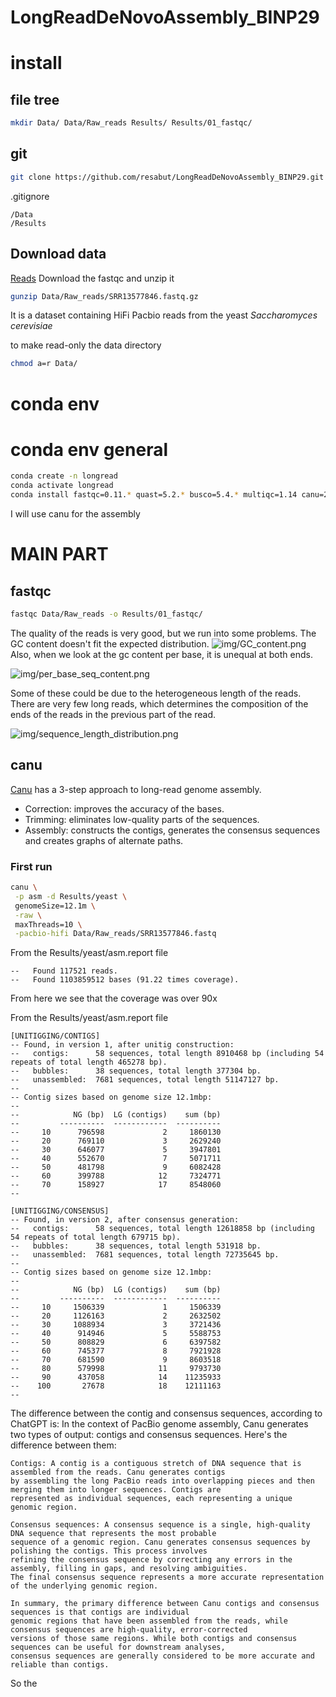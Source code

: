 # LongReadDeNovoAssembly_BINP29

# install
## file tree
```bash
mkdir Data/ Data/Raw_reads Results/ Results/01_fastqc/
```
## git
```bash
git clone https://github.com/resabut/LongReadDeNovoAssembly_BINP29.git
```
 


.gitignore

    /Data
    /Results
## Download data
[Reads](https://trace.ncbi.nlm.nih.gov/Traces/?view=run_browser&acc=SRR13577846&display=download) 
Download the fastqc and unzip it
```bash
gunzip Data/Raw_reads/SRR13577846.fastq.gz
```

It is a dataset containing HiFi Pacbio reads from the yeast *Saccharomyces cerevisiae*


to make read-only the data directory
```bash
chmod a=r Data/
```

# conda env
# conda env general
```bash
conda create -n longread
conda activate longread
conda install fastqc=0.11.* quast=5.2.* busco=5.4.* multiqc=1.14 canu=2.2
```

I will use canu for the assembly


# MAIN PART
## fastqc
```bash
fastqc Data/Raw_reads -o Results/01_fastqc/
```
The quality of the reads is very good, but we run into some problems. 
The GC content doesn't fit the expected distribution. 
![img/GC_content.png](img/GC_content.png)
Also, when we look at the gc content per base, it is unequal at both ends.

![img/per_base_seq_content.png](img/per_base_seq_content.png)

Some of these could be due to the heterogeneous length of the reads. 
There are very few long reads, which determines the composition of the ends of the reads in the previous part of the read.

![img/sequence_length_distribution.png](img/sequence_length_distribution.png)


## canu

[Canu](https://canu.readthedocs.io/en/latest/quick-start.html) has a 3-step approach to long-read genome assembly.
* Correction: improves the accuracy of the bases.
* Trimming: eliminates low-quality parts of the sequences.
* Assembly: constructs the contigs, generates the consensus sequences and creates graphs of alternate paths.

### First run
```bash
canu \
 -p asm -d Results/yeast \
 genomeSize=12.1m \
 -raw \
 maxThreads=10 \
 -pacbio-hifi Data/Raw_reads/SRR13577846.fastq
```
From the Results/yeast/asm.report file

    --   Found 117521 reads.
    --   Found 1103859512 bases (91.22 times coverage).
From here we see that the coverage was over 90x

From the Results/yeast/asm.report file

    [UNITIGGING/CONTIGS]
    -- Found, in version 1, after unitig construction:
    --   contigs:      58 sequences, total length 8910468 bp (including 54 repeats of total length 465278 bp).
    --   bubbles:      38 sequences, total length 377304 bp.
    --   unassembled:  7681 sequences, total length 51147127 bp.
    --
    -- Contig sizes based on genome size 12.1mbp:
    --
    --            NG (bp)  LG (contigs)    sum (bp)
    --         ----------  ------------  ----------
    --     10      796598             2     1860130
    --     20      769110             3     2629240
    --     30      646077             5     3947801
    --     40      552670             7     5071711
    --     50      481798             9     6082428
    --     60      399788            12     7324771
    --     70      158927            17     8548060
    --

    [UNITIGGING/CONSENSUS]
    -- Found, in version 2, after consensus generation:
    --   contigs:      58 sequences, total length 12618858 bp (including 54 repeats of total length 679715 bp).
    --   bubbles:      38 sequences, total length 531918 bp.
    --   unassembled:  7681 sequences, total length 72735645 bp.
    --
    -- Contig sizes based on genome size 12.1mbp:
    --
    --            NG (bp)  LG (contigs)    sum (bp)
    --         ----------  ------------  ----------
    --     10     1506339             1     1506339
    --     20     1126163             2     2632502
    --     30     1088934             3     3721436
    --     40      914946             5     5588753
    --     50      808829             6     6397582
    --     60      745377             8     7921928
    --     70      681590             9     8603518
    --     80      579998            11     9793730
    --     90      437058            14    11235933
    --    100       27678            18    12111163
    --

The difference between the contig and consensus sequences, according to ChatGPT is:
In the context of PacBio genome assembly, Canu generates two types of output: contigs and consensus sequences. Here's the difference between them:

    Contigs: A contig is a contiguous stretch of DNA sequence that is assembled from the reads. Canu generates contigs 
    by assembling the long PacBio reads into overlapping pieces and then merging them into longer sequences. Contigs are
    represented as individual sequences, each representing a unique genomic region.

    Consensus sequences: A consensus sequence is a single, high-quality DNA sequence that represents the most probable 
    sequence of a genomic region. Canu generates consensus sequences by polishing the contigs. This process involves 
    refining the consensus sequence by correcting any errors in the assembly, filling in gaps, and resolving ambiguities.
    The final consensus sequence represents a more accurate representation of the underlying genomic region.

    In summary, the primary difference between Canu contigs and consensus sequences is that contigs are individual 
    genomic regions that have been assembled from the reads, while consensus sequences are high-quality, error-corrected
    versions of those same regions. While both contigs and consensus sequences can be useful for downstream analyses, 
    consensus sequences are generally considered to be more accurate and reliable than contigs.

So the